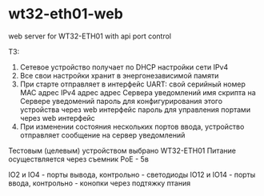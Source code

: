 # wt32-eth01-web
web server for WT32-ETH01 with api port control

ТЗ:
1. Сетевое устройство получает по DHCP настройки сети IPv4
2. Все свои настройки хранит в энергонезависимой памяти
3. При старте отправляет в интерфейс UART:
   свой серийный номер
   MAC адрес
   IPv4 адрес
   адрес Сервера уведомлений
   имя скрипта на Сервере уведомений
   пароль для конфигурирования этого устройства через web интерфейс
   пароль для управления портами через web интерфейс
4. При изменении состояния нескольких портов ввода, устройство отправляет сообщение на сервер уведомлений

Тестовым (целевым) устройством выбрано WT32-ETH01
Питание осуществляется через съемник PoE - 5в

IO2 и IO4 - порты вывода, контрольно - светодиоды
IO12 и IO14 - порты ввода, контрольно - конопки через подтяжку птания


